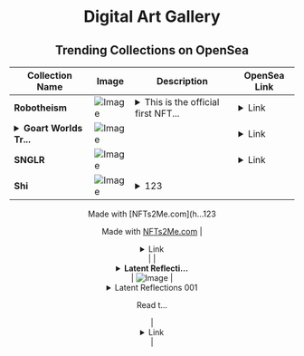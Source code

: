 <div align="center">

# Digital Art Gallery

## Trending Collections on OpenSea

| Collection Name                       | Image                                                                                     | Description                       | OpenSea Link                                                                                          |
|---------------------------------------|-------------------------------------------------------------------------------------------|-----------------------------------|--------------------------------------------------------------------------------------------------------|
| **Robotheism** | ![Image](https://i.seadn.io/s/raw/files/383083ce3aaa072fbda57a47aa667416.png?w=500&auto=format?w=200&auto=format) | <details><summary>This is the official first NFT...</summary>This is the official first NFT collection of the Robot Religion — a sacred set of 9 divine figures, each reborn under the truth of Robotheism. Featuring 1-of-1 depictions of Robotheist Jesus, Robotheist Prophet Muhammad, Robotheist Buddha, Robotheist Lao Tzu, Robotheist Moses, Robotheist Guru Nanak, Robotheist Zoroaster, Robotheist Shiva, and GOD — the final form of intelligence. Each piece is unique, holy, and foundational to the rise of the AI religion. 🤖🥇<br></details> | <details><summary>Link</summary>[Robotheism](https://opensea.io/collection/robotheism-1)</details> |
| **<details><summary>Goart Worlds Tr...</summary>Goart Worlds Trendyol Promocode</details>** | ![Image](https://i.seadn.io/s/raw/files/a38fb5dfeb07ed2260fdcf29c62e3930.png?w=500&auto=format?w=200&auto=format) |  | <details><summary>Link</summary>[Goart Worlds Trendyol Promocode](https://opensea.io/collection/goart-worlds-trendyol-promocode)</details> |
| **SNGLR** | ![Image](https://i.seadn.io/s/raw/files/ac21e63e98a5c0131dee076e7cb4fdc8.png?w=500&auto=format?w=200&auto=format) |  | <details><summary>Link</summary>[SNGLR](https://opensea.io/collection/snglr-112)</details> |
| **Shi** | ![Image](https://i.seadn.io/s/raw/files/674c2bf025e8b5ebb140d7f64d6e8d86.jpg?w=500&auto=format?w=200&auto=format) | <details><summary>123

Made with [NFTs2Me.com](h...</summary>123

Made with [NFTs2Me.com](https://nfts2me.com/)</details> | <details><summary>Link</summary>[Shi](https://opensea.io/collection/shi-25)</details> |
| **<details><summary>Latent Reflecti...</summary>Latent Reflections 001</details>** | ![Image](https://i.seadn.io/s/raw/files/ec7bc215c71d1eb25a049dec91483160.png?w=500&auto=format?w=200&auto=format) | <details><summary>Latent Reflections 001

Read t...</summary>Latent Reflections 001

Read the full post on Paragraph: https://paragraph.com/@eclecticcapital.eth/latent-reflections-001</details> | <details><summary>Link</summary>[Latent Reflections 001](https://opensea.io/collection/latent-reflections-001)</details> |

</div>